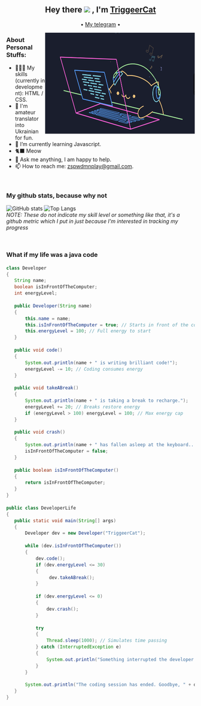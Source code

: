 <h2 align="center">Hey there <img src="https://media.giphy.com/media/hvRJCLFzcasrR4ia7z/giphy.gif" width="25px"> , I'm <a href="https://triggeercat.github.io/profile/">TriggeerCat</a></h2>
<p align="center">
  • <a href="https://t.me/triggeercat">My telegram</a> •
</p>

<img align="right" top="500" height="270" width="400" alt="GIF" src="https://github.com/SophieNguyen113/SophieNguyen113/blob/main/Sophie%20Nguyen%20-%20CatCat.gif">

### About Personal Stuffs:

- 👨🏽‍💻  My skills (currently in development): HTML / CSS.
- 🥝  I'm amateur translator into Ukrainian for fun.
- 🌱  I’m currently learning Javascript.
- 🐈‍⬛  Meow
- 💬  Ask me anything, I am happy to help.
- 📫  How to reach me: zspwdmnplay@gmail.com.

<br>

### My github stats, because why not
![GitHub stats](https://github-readme-stats.vercel.app/api?username=TriggeerCat&theme=transparent&show_icons=true)
![Top Langs](https://github-readme-stats.vercel.app/api/top-langs/?username=TriggeerCat&layout=compact&theme=transparent)
<br>
*NOTE: These do not indicate my skill level or something like that, it's a github metric which I put in just because I'm interested in tracking my progress*

<br>

### What if my life was a java code
 ```Java
class Developer
{
    String name;
    boolean isInFrontOfTheComputer;
    int energyLevel;

    public Developer(String name)
    {
        this.name = name;
        this.isInFrontOfTheComputer = true; // Starts in front of the computer
        this.energyLevel = 100; // Full energy to start
    }

    public void code()
    {
        System.out.println(name + " is writing brilliant code!");
        energyLevel -= 10; // Coding consumes energy
    }

    public void takeABreak()
    {
        System.out.println(name + " is taking a break to recharge.");
        energyLevel += 20; // Breaks restore energy
        if (energyLevel > 100) energyLevel = 100; // Max energy cap
    }

    public void crash()
    {
        System.out.println(name + " has fallen asleep at the keyboard... Zzz...");
        isInFrontOfTheComputer = false;
    }

    public boolean isInFrontOfTheComputer()
    {
        return isInFrontOfTheComputer;
    }
}

public class DeveloperLife
{
    public static void main(String[] args)
    {
        Developer dev = new Developer("TriggeerCat");

        while (dev.isInFrontOfTheComputer())
        {
            dev.code();
            if (dev.energyLevel <= 30)
            {
                 dev.takeABreak();
            }

            if (dev.energyLevel <= 0)
            {
                dev.crash();
            }

            try
            {
                Thread.sleep(1000); // Simulates time passing
            } catch (InterruptedException e)
            {
                System.out.println("Something interrupted the developer!");
            }
        }

        System.out.println("The coding session has ended. Goodbye, " + dev.name + "!");
    }
}
 ```
